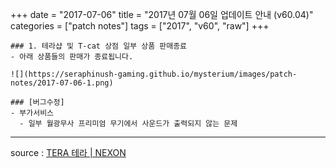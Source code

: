 +++
date = "2017-07-06"
title = "2017년 07월 06일 업데이트 안내 (v60.04)"
categories = ["patch notes"]
tags = ["2017", "v60", "raw"]
+++

```
### 1. 테라샵 및 T-cat 상점 일부 상품 판매종료
- 아래 상품들의 판매가 종료됩니다.

![](https://seraphinush-gaming.github.io/mysterium/images/patch-notes/2017-07-06-1.png)

### [버그수정]
- 부가서비스
  - 일부 월광무사 프리미엄 무기에서 사운드가 출력되지 않는 문제
```

----

source : [TERA 테라 | NEXON](http://tera.nexon.com/news/update/view.aspx?n4articlesn=285)

